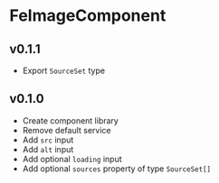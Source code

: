 # FeImageComponent

## v0.1.1

- Export `SourceSet` type

## v0.1.0

- Create component library
- Remove default service
- Add `src` input
- Add `alt` input
- Add optional `loading` input
- Add optional `sources` property of type `SourceSet[]`
